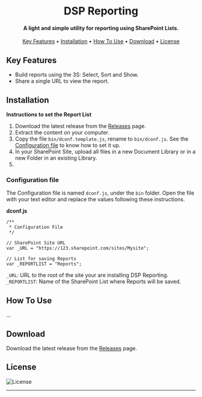 <h1 align="center">
  DSP Reporting
  <br>
</h1>

<h4 align="center">A light and simple utility for reporting using SharePoint Lists.</h4>

<p align="center">
  <!-- Will insert Badges here in the future -->
</p>

<p align="center">
  <a href="#key-features">Key Features</a> •
  <a href="#installation">Installation</a> •
  <a href="#how-to-use">How To Use</a> •
  <a href="#download">Download</a> •
  <a href="#license">License</a>
</p>

<!-- GIF Screenshow must goes here -->

## Key Features

- Build reports using the 3S: Select, Sort and Show.
- Share a single URL to view the report.

## Installation

**Instructions to set the Report List**

1. Download the latest release from the [Releases](https://github.com/Dreller/DSP-Reporting/releases) page.
1. Extract the content on your computer.
1. Copy the file `bin/dconf.template.js`, rename to `bin/dconf.js`.  See the [Configuration file](configuration-file) to know how to set it up.
1. In your SharePoint Site, upload all files in a new Document Library or in a new Folder in an existing Library.
1. 

### Configuration file

The Configuration file is named `dconf.js`, under the `bin` folder.
Open the file with your text editor and replace the values following these instructions.

**dconf.js**
```
/**
 * Configuration File
 */

// SharePoint Site URL
var _URL = "https://123.sharepoint.com/sites/Mysite";

// List for saving Reports
var _REPORTLIST = "Reports";
```

`_URL`: URL to the root of the site your are installing DSP Reporting.
`_REPORTLIST`: Name of the SharePoint List where Reports will be saved.


## How To Use

...


## Download

Download the latest release from the [Releases](https://github.com/Dreller/DSP-Reporting/releases) page.



## License

![License](https://img.shields.io/github/license/dreller/DSP-Reporting.svg)


---